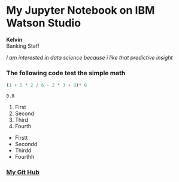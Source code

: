 # My Jupyter Notebook on IBM Watson Studio

**Kelvin** <br />
Banking Staff

*I am interested in data science because i like that predictive insight*

### The following code test the simple math


```python
(1 + 5 * 2 / 6 - 2 * 3 + 8)* 0
```




    0.0



<ol>
  <li>First</li>
  <li>Second</li>
  <li>Third</li>
  <li>Fourth</li>
</ol>

<ul>
  <li>Firstt</li>
  <li>Secondd</li>
  <li>Thirdd</li>
  <li>Fourthh</li>
</ul>

### [My Git Hub](https://github.com/KELVIN-HUA-LEE)


```python

```
